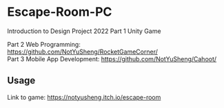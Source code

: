 # Escape-Room-PC

Introduction to Design Project 2022 Part 1 Unity Game

Part 2 Web Programming: https://github.com/NotYuSheng/RocketGameCorner/  
Part 3 Mobile App Development: https://github.com/NotYuSheng/Cahoot/

## Usage

Link to game: https://notyusheng.itch.io/escape-room
